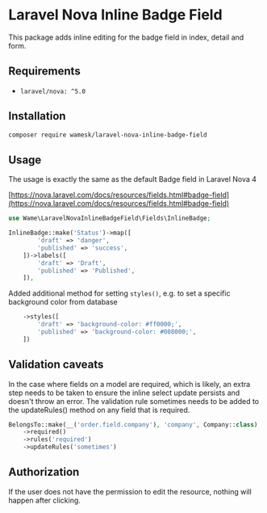 # Laravel Nova Inline Badge Field

This package adds inline editing for the badge field in index, detail and form.

## Requirements

- `laravel/nova: ^5.0`


## Installation

```bash
composer require wamesk/laravel-nova-inline-badge-field
```

## Usage

The usage is exactly the same as the default Badge field in Laravel Nova 4

[https://nova.laravel.com/docs/resources/fields.html#badge-field](https://nova.laravel.com/docs/resources/fields.html#badge-field)

```php
use Wame\LaravelNovaInlineBadgeField\Fields\InlineBadge;

InlineBadge::make('Status')->map([
        'draft' => 'danger',
        'published' => 'success',
    ])->labels([
        'draft' => 'Draft',
        'published' => 'Published',
    ]),
```

Added additional method for setting `styles()`, e.g. to set a specific background color from database

```php
    ->styles([
        'draft' => 'background-color: #ff0000;',
        'published' => 'background-color: #008000;',
    ])
```

## Validation caveats
In the case where fields on a model are required, which is likely, an extra step needs to be taken to ensure the inline select update persists and doesn't throw an error. The validation rule sometimes needs to be added to the updateRules() method on any field that is required.

```php
BelongsTo::make(__('order.field.company'), 'company', Company::class)
    ->required()
    ->rules('required')
    ->updateRules('sometimes')
```

## Authorization

If the user does not have the permission to edit the resource, nothing will happen after clicking.
